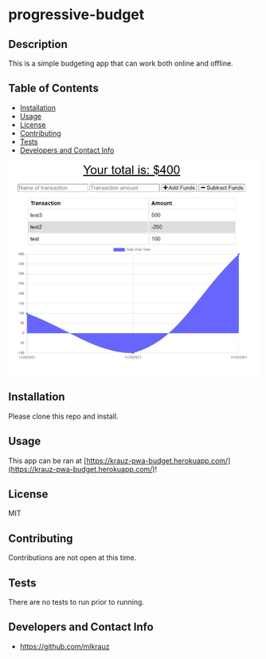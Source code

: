 # progressive-budget

## Description
This is a simple budgeting app that can work both online and offline.

## Table of Contents
* [Installation](#installation)
* [Usage](#usage)
* [License](#license)
* [Contributing](#contributing)
* [Tests](#tests)
* [Developers and Contact Info](#developers-and-contact-info)

![Snapshot of the running budget app!](/assets/Preview.png)

## Installation
Please clone this repo and install.

## Usage
This app can be ran at [https://krauz-pwa-budget.herokuapp.com/](https://krauz-pwa-budget.herokuapp.com/)!

## License
MIT

## Contributing
Contributions are not open at this time.

## Tests
There are no tests to run prior to running.

## Developers and Contact Info
* https://github.com/mlkrauz
